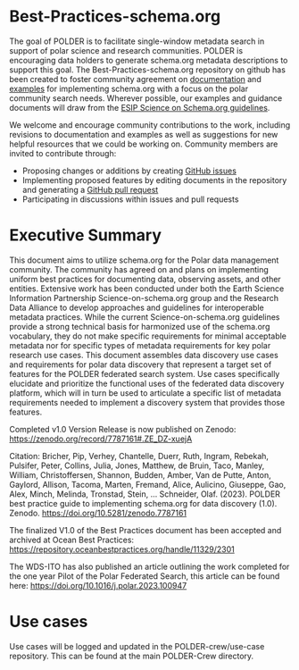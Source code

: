 # Best-Practices-schema.org

The goal of POLDER is to facilitate single-window metadata search in support of polar science and research communities. POLDER is encouraging data holders to generate schema.org metadata descriptions to support this goal. The Best-Practices-schema.org repository on github has been created to foster community agreement on [documentation](https://github.com/POLDER-Crew/polder-schema.org-template/tree/master/Documentation) and [examples](https://github.com/POLDER-Crew/Best-Practices-schema.org/tree/master/Examples) for implementing schema.org with a focus on the polar community search needs. Wherever possible, our examples and guidance documents will draw from the [ESIP Science on Schema.org guidelines](https://github.com/ESIPFed/science-on-schema.org).

We welcome and encourage community contributions to the work, including revisions to documentation and examples as well as suggestions for new helpful resources that we could be working on.  Community members are invited to contribute through:

- Proposing changes or additions by creating [GitHub issues](https://github.com/POLDER-Crew/Best-Practices-schema.org/issues)
- Implementing proposed features by editing documents in the repository and generating a [GitHub pull request](https://docs.github.com/en/github/collaborating-with-issues-and-pull-requests/proposing-changes-to-your-work-with-pull-requests)
- Participating in discussions within issues and pull requests

# Executive Summary
This document aims to utilize schema.org for the Polar data management community. The community has agreed on and plans on implementing uniform best practices for documenting data, observing assets, and other entities. Extensive work has been conducted under both the Earth Science Information Partnership Science-on-schema.org group and the Research Data Alliance to develop approaches and guidelines for interoperable metadata practices. While the current Science-on-schema.org guidelines provide a strong technical basis for harmonized use of the schema.org vocabulary, they do not make specific requirements for minimal acceptable metadata nor for specific types of metadata requirements for key polar research use cases. This document assembles data discovery use cases and requirements for polar data discovery that represent a target set of features for the POLDER federated search system. Use cases specifically elucidate and prioritize the functional uses of the federated data discovery platform, which will in turn be used to articulate a specific list of metadata requirements needed to implement a discovery system that provides those features.

Completed v1.0 Version Release is now published on Zenodo: https://zenodo.org/record/7787161#.ZE_DZ-xuejA

Citation: Bricher, Pip, Verhey, Chantelle, Duerr, Ruth, Ingram, Rebekah, Pulsifer, Peter, Collins, Julia, Jones, Matthew, de Bruin, Taco, Manley, William, Christoffersen, Shannon, Budden, Amber, Van de Putte, Anton, Gaylord, Allison, Tacoma, Marten, Fremand, Alice, Aulicino, Giuseppe, Gao, Alex, Minch, Melinda, Tronstad, Stein, … Schneider, Olaf. (2023). POLDER best practice guide to implementing schema.org for data discovery (1.0). Zenodo. https://doi.org/10.5281/zenodo.7787161

The finalized V1.0 of the Best Practices document has been accepted and archived at Ocean Best Practices: https://repository.oceanbestpractices.org/handle/11329/2301

The WDS-ITO has also published an article outlining the work completed for the one year Pilot of the Polar Federated Search, this article can be found here: https://doi.org/10.1016/j.polar.2023.100947




# Use cases
Use cases will be logged and updated in the POLDER-crew/use-case repository. This can be found at the main POLDER-Crew directory.
